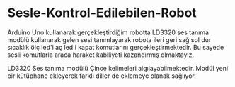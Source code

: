 # Sesle-Kontrol-Edilebilen-Robot
Arduino Uno kullanarak gerçekleştirdiğim robotta LD3320 ses tanıma modülü kullanarak gelen sesi tanımlayarak robota ileri geri sağ sol dur sıcaklık ölç led'i aç led'i kapat komutlarını gerçekleştirmektedir. Bu sayede sesli komutlarla araca haraket kabiliyeti kazandırmış olmaktayız.

LD3320 Ses tanıma modülü Çince kelimeleri algılayabilmektedir. Modül yeni bir kütüphane ekleyerek farklı diller de eklemeye olanak sağlıyor.
